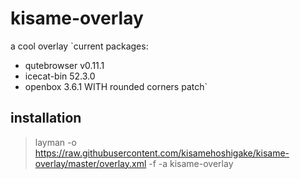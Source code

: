 # kisame-overlay
a cool overlay
`current packages:
* qutebrowser v0.11.1
* icecat-bin 52.3.0
* openbox 3.6.1 WITH rounded corners patch`
## installation
> layman -o https://raw.githubusercontent.com/kisamehoshigake/kisame-overlay/master/overlay.xml -f -a kisame-overlay
